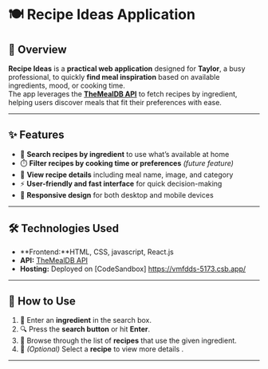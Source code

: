  # 🍽️ Recipe Ideas Application

## 📌 Overview
**Recipe Ideas** is a **practical web application** designed for **Taylor**, a busy professional, to quickly **find meal inspiration** based on available ingredients, mood, or cooking time.  
The app leverages the **[TheMealDB API](https://www.themealdb.com/api.php)** to fetch recipes by ingredient, helping users discover meals that fit their preferences with ease.  

---

## ✨ Features
- 🥦 **Search recipes by ingredient** to use what’s available at home  
- ⏱️ **Filter recipes by cooking time or preferences** *(future feature)*  
- 🍲 **View recipe details** including meal name, image, and category  
- ⚡ **User-friendly and fast interface** for quick decision-making  
- 📱 **Responsive design** for both desktop and mobile devices  

---

## 🛠️ Technologies Used
- **Frontend:**HTML, CSS, javascript,  React.js  
- **API:** [TheMealDB API](https://www.themealdb.com/api.php)  
- **Hosting:** Deployed on [CodeSandbox]  https://vmfdds-5173.csb.app/

---

## 🚀 How to Use
1. 🥕 Enter an **ingredient** in the search box.  
2. 🔍 Press the **search button** or hit **Enter**.  
3. 📖 Browse through the list of **recipes** that use the given ingredient.  
4. 🍛 *(Optional)* Select a **recipe** to view more details  .  

---
